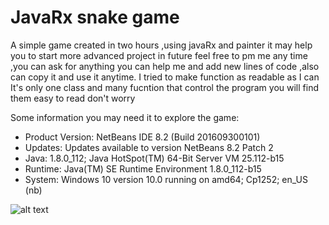 # JavaRx snake game
 A simple game created in two hours ,using javaRx and painter it may help you to start more advanced project in future feel free to pm me any time ,you can ask for anything you can help me and add new lines of code ,also can copy it and use it anytime.
 I tried to make function as readable as I can
 It's only one class and many fucntion that control the program
 you will find them easy to read don't worry


Some information you may need it to explore the game:

- Product Version: NetBeans IDE 8.2 (Build 201609300101)
- Updates: Updates available to version NetBeans 8.2 Patch 2
- Java: 1.8.0_112; Java HotSpot(TM) 64-Bit Server VM 25.112-b15
- Runtime: Java(TM) SE Runtime Environment 1.8.0_112-b15
- System: Windows 10 version 10.0 running on amd64; Cp1252; en_US (nb)
 
![alt text](https://upload.wikimedia.org/wikipedia/commons/b/b7/Nizza-C%C3%B4te_d%27Azur.jpg)
